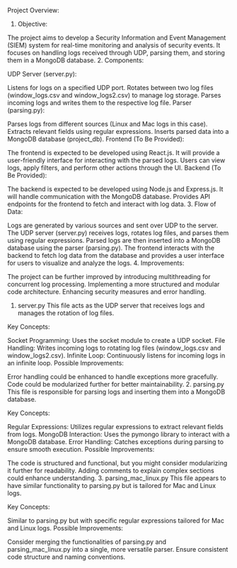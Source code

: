 Project Overview:
1. Objective:

The project aims to develop a Security Information and Event Management (SIEM) system for real-time monitoring and analysis of security events. It focuses on handling logs received through UDP, parsing them, and storing them in a MongoDB database.
2. Components:

UDP Server (server.py):

Listens for logs on a specified UDP port.
Rotates between two log files (window_logs.csv and window_logs2.csv) to manage log storage.
Parses incoming logs and writes them to the respective log file.
Parser (parsing.py):

Parses logs from different sources (Linux and Mac logs in this case).
Extracts relevant fields using regular expressions.
Inserts parsed data into a MongoDB database (project_db).
Frontend (To Be Provided):

The frontend is expected to be developed using React.js.
It will provide a user-friendly interface for interacting with the parsed logs.
Users can view logs, apply filters, and perform other actions through the UI.
Backend (To Be Provided):

The backend is expected to be developed using Node.js and Express.js.
It will handle communication with the MongoDB database.
Provides API endpoints for the frontend to fetch and interact with log data.
3. Flow of Data:

Logs are generated by various sources and sent over UDP to the server.
The UDP server (server.py) receives logs, rotates log files, and parses them using regular expressions.
Parsed logs are then inserted into a MongoDB database using the parser (parsing.py).
The frontend interacts with the backend to fetch log data from the database and provides a user interface for users to visualize and analyze the logs.
4. Improvements:

The project can be further improved by introducing multithreading for concurrent log processing.
Implementing a more structured and modular code architecture.
Enhancing security measures and error handling.

1. server.py
This file acts as the UDP server that receives logs and manages the rotation of log files.

Key Concepts:

Socket Programming: Uses the socket module to create a UDP socket.
File Handling: Writes incoming logs to rotating log files (window_logs.csv and window_logs2.csv).
Infinite Loop: Continuously listens for incoming logs in an infinite loop.
Possible Improvements:

Error handling could be enhanced to handle exceptions more gracefully.
Code could be modularized further for better maintainability.
2. parsing.py
This file is responsible for parsing logs and inserting them into a MongoDB database.

Key Concepts:

Regular Expressions: Utilizes regular expressions to extract relevant fields from logs.
MongoDB Interaction: Uses the pymongo library to interact with a MongoDB database.
Error Handling: Catches exceptions during parsing to ensure smooth execution.
Possible Improvements:

The code is structured and functional, but you might consider modularizing it further for readability.
Adding comments to explain complex sections could enhance understanding.
3. parsing_mac_linux.py
This file appears to have similar functionality to parsing.py but is tailored for Mac and Linux logs.

Key Concepts:

Similar to parsing.py but with specific regular expressions tailored for Mac and Linux logs.
Possible Improvements:

Consider merging the functionalities of parsing.py and parsing_mac_linux.py into a single, more versatile parser.
Ensure consistent code structure and naming conventions.
